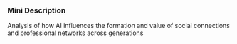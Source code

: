 ### Mini Description

Analysis of how AI influences the formation and value of social connections and professional networks across generations
